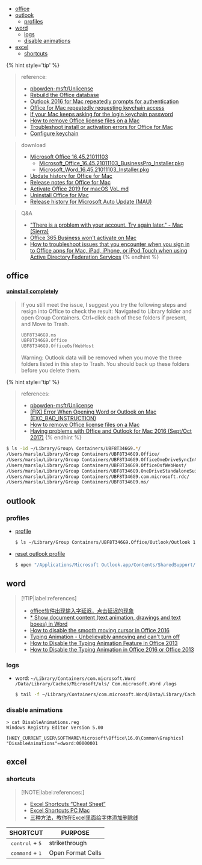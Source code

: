 <!-- START doctoc generated TOC please keep comment here to allow auto update -->
<!-- DON'T EDIT THIS SECTION, INSTEAD RE-RUN doctoc TO UPDATE -->

- [office](#office)
- [outlook](#outlook)
  - [profiles](#profiles)
- [word](#word)
  - [logs](#logs)
  - [disable animations](#disable-animations)
- [excel](#excel)
  - [shortcuts](#shortcuts)

<!-- END doctoc generated TOC please keep comment here to allow auto update -->


{% hint style='tip' %}
> reference:
> - [pbowden-msft/Unlicense](https://github.com/pbowden-msft/Unlicense/blob/master/Unlicense)
> - [Rebuild the Office database](https://support.microsoft.com/en-us/office/rebuild-the-office-database-c21643be-0f0d-4997-9ec1-8044080054b0)
> - [Outlook 2016 for Mac repeatedly prompts for authentication](https://docs.microsoft.com/en-us/outlook/troubleshoot/sign-in/repeated-prompts-authentication)
> - [Office for Mac repeatedly requesting keychain access](https://support.microsoft.com/en-us/office/office-for-mac-repeatedly-requesting-keychain-access-ced5a09c-3099-47cb-9190-e961bf63e240)
> - [If your Mac keeps asking for the login keychain password](https://support.apple.com/en-gb/HT201609)
> - [How to remove Office license files on a Mac](https://support.microsoft.com/en-us/office/how-to-remove-office-license-files-on-a-mac-b032c0f6-a431-4dad-83a9-6b727c03b193)
> - [Troubleshoot install or activation errors for Office for Mac](https://support.microsoft.com/en-us/office/what-to-try-if-you-can-t-install-or-activate-office-for-mac-5efba2b4-b1e6-4e5f-bf3c-6ab945d03dea?wt.mc_id=scl_installoffice_mac)
> - [Configure keychain](https://docs.microsoft.com/en-us/azure/active-directory/develop/howto-v2-keychain-objc?tabs=objc)

> download
> - [Microsoft Office 16.45.21011103](https://apphub.online/p/microsoft-office)
>   - [Microsoft_Office_16.45.21011103_BusinessPro_Installer.pkg](https://officecdn-microsoft-com.akamaized.net/pr/C1297A47-86C4-4C1F-97FA-950631F94777/MacAutoupdate/Microsoft_Office_16.45.21011103_BusinessPro_Installer.pkg)
>   - [Microsoft_Word_16.45.21011103_Installer.pkg](https://officecdn-microsoft-com.akamaized.net/pr/C1297A47-86C4-4C1F-97FA-950631F94777/MacAutoupdate/Microsoft_Word_16.45.21011103_Installer.pkg)
> - [Update history for Office for Mac](https://docs.microsoft.com/en-us/officeupdates/update-history-office-for-mac)
> - [Release notes for Office for Mac](https://docs.microsoft.com/en-us/officeupdates/release-notes-office-for-mac)
> - [Activate Office 2019 for macOS VoL.md](https://gist.github.com/zthxxx/9ddc171d00df98cbf8b4b0d8469ce90a)
> - [Uninstall Office for Mac](https://support.microsoft.com/en-us/office/uninstall-office-for-mac-eefa1199-5b58-43af-8a3d-b73dc1a8cae3?ui=en-us&rs=en-us&ad=us)
> - [Release history for Microsoft Auto Update (MAU)](https://docs.microsoft.com/en-us/officeupdates/release-history-microsoft-autoupdate)

> Q&A
> - ["There is a problem with your account. Try again later." - Mac (Sierra)](https://answers.microsoft.com/en-us/msoffice/forum/msoffice_word-mso_mac-mso_o365b/there-is-a-problem-with-your-account-try-again/b4e821b5-4163-40c5-99c3-230bb1db2161)
> - [Office 365 Business won't activate on Mac](https://answers.microsoft.com/en-us/msoffice/forum/msoffice_account/office-365-business-wont-activate-on-mac/51a3e684-4d7a-4993-b112-197941ea8601)
> - [How to troubleshoot issues that you encounter when you sign in to Office apps for Mac, iPad, iPhone, or iPod Touch when using Active Directory Federation Services](https://support.microsoft.com/en-us/office/how-to-troubleshoot-issues-that-you-encounter-when-you-sign-in-to-office-apps-for-mac-ipad-iphone-or-ipod-touch-when-using-active-directory-federation-services-e44357b4-c9c4-4580-a946-ef5dabdb98cd?ui=en-us&rs=en-us&ad=us)
{% endhint %}

## office
#### [uninstall completely](https://answers.microsoft.com/en-us/msoffice/forum/all/microsoftoffice161618081201installerpkg-download/09eb6c6b-8615-4c6e-93cf-4bba4f7dcac3)

> If you still meet the issue, I suggest you try the following steps and resign into Office to check the result:
> Navigated to Library folder and open Group Containers. Ctrl+click each of these folders if present, and Move to Trash.
> ```bash
> UBF8T346G9.ms
> UBF8T346G9.Office
> UBF8T346G9.OfficeOsfWebHost
> ```
> Warning: Outlook data will be removed when you move the three folders listed in this step to Trash. You should back up these folders before you delete them.

{% hint style='tip' %}
> references:
> - [pbowden-msft/Unlicense](https://github.com/pbowden-msft/Unlicense/blob/master/Unlicense)
> - [[FIX] Error When Opening Word or Outlook on Mac (EXC_BAD_INSTRUCTION)](https://appuals.com/exc_bad_instruction/)
> - [How to remove Office license files on a Mac](https://support.microsoft.com/en-us/office/how-to-remove-office-license-files-on-a-mac-b032c0f6-a431-4dad-83a9-6b727c03b193)
> - [Having problems with Office and Outlook for Mac 2016 (Sept/Oct 2017)](https://www.itguyswa.com.au/problems-with-outlook-for-mac-2016-solved/)
{% endhint %}

```bash
$ ls -1d ~/Library/Group\ Containers/UBF8T346G9.*/
/Users/marslo/Library/Group Containers/UBF8T346G9.Office/
/Users/marslo/Library/Group Containers/UBF8T346G9.OfficeOneDriveSyncIntegration/
/Users/marslo/Library/Group Containers/UBF8T346G9.OfficeOsfWebHost/
/Users/marslo/Library/Group Containers/UBF8T346G9.OneDriveStandaloneSuite/
/Users/marslo/Library/Group Containers/UBF8T346G9.com.microsoft.rdc/
/Users/marslo/Library/Group Containers/UBF8T346G9.ms/
```

## outlook
### profiles
- [profile](https://answers.microsoft.com/en-us/msoffice/forum/msoffice_outlook-mso_mac-mso_365hp/where-is-the-microsoft-database-utility-in-mac/205f7e0a-153d-40dc-bafe-23485bedda01)
  ```bash
  $ ls ~/Library/Group Containers/UBF8T346G9.Office/Outlook/Outlook 15 Profiles/
  ```

- [reset outlook profile](https://answers.microsoft.com/en-us/msoffice/forum/msoffice_outlook-mso_mac-mso_o365b/how-to-create-new-profile-in-outlook-for-mac/7af4acf5-7f02-486b-9d6c-ae9f6f941ea8)
  ```bash
  $ open "/Applications/Microsoft Outlook.app/Contents/SharedSupport/Outlook Profile Manager.app"
  ```

## word

> [!TIP|label:references]
> - [office软件出现输入字延迟，点击延迟的现象](https://blog.csdn.net/A_zhangpengjie/article/details/107465113)
> - [* Show document content (text animation, drawings and text boxes) in Word](https://www.extendoffice.com/documents/word/946-word-show-text-animation-drawing-text-boxes.html#a2)
> - [How to disable the smooth moving cursor in Office 2016](https://www.dedoimedo.com/computers/office-2016-smooth-cursor-disable.html)
> - [Typing Animation - Unbelievably annoying and can't turn off](https://answers.microsoft.com/en-us/msoffice/forum/all/typing-animation-unbelievably-annoying-and-cant/d011514a-c915-474a-90df-27649386bc4f)
> - [How to Disable the Typing Animation Feature in Office 2013](https://www.howtogeek.com/161826/how-to-disable-the-typing-animation-feature-in-office-2013/)
> - [How to Disable the Typing Animation in Office 2016 or Office 2013](https://www.laptopmag.com/articles/office-2013-typing-animation-disable)


### logs
- word: `~/Library/Containers/com.microsoft.Word /Data/Library/Caches/Microsoft/uls/ Com.microsoft.Word /logs`
  ```bash
  $ tail -f ~/Library/Containers/com.microsoft.Word/Data/Library/Caches/Microsoft/uls/com.microsoft.Word/logs/apple-device-log-20210114-2301.log
  ```

### disable animations
```batch
> cat DisableAnimations.reg
Windows Registry Editor Version 5.00

[HKEY_CURRENT_USER\SOFTWARE\Microsoft\Office\16.0\Common\Graphics]
"DisableAnimations"=dword:00000001
```

## excel
### shortcuts

> [!NOTE|label:references:]
> - [Excel Shortcuts “Cheat Sheet”](https://www.wallstreetprep.com/knowledge/excel-shortcuts/)
> - [Excel Shortcuts PC Mac](https://corporatefinanceinstitute.com/resources/excel/excel-shortcuts-pc-mac/)
> - [三种方法，教你在Excel里面给字体添加删除线](https://zhuanlan.zhihu.com/p/46124552)

|              SHORTCUT             | PURPOSE          |
|:---------------------------------:|------------------|
| <kbd>control</kbd> + <kbd>5</kbd> | strikethrough    |
| <kbd>command</kbd> + <kbd>1</kbd> | Open Format Cells |
